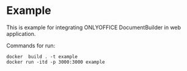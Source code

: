 # Example

This is example for integrating ONLYOFFICE DocumentBuilder in web application.

Commands for run:
```
docker  build . -t example
docker run -itd -p 3000:3000 example
    
```

